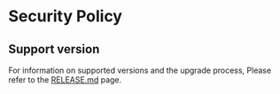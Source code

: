 # Security Policy

## Support version
For information on supported versions and the upgrade process,
Please refer to the [RELEASE.md](projects/ng-aquila/documentation/guides/releases.md) page.

